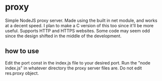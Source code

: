# proxy
Simple NodeJS proxy server. Made using the built in net module, and works at a decent speed. I plan to make a C version of this too since it'll be more useful. Supports HTTP and HTTPS websites. Some code may seem odd since the design shifted in the middle of the development.
## how to use
Edit the port const in the index.js file to your desired port. Run the "node index.js" in whatever directory the proxy server files are. Do not edit res.proxy object.
